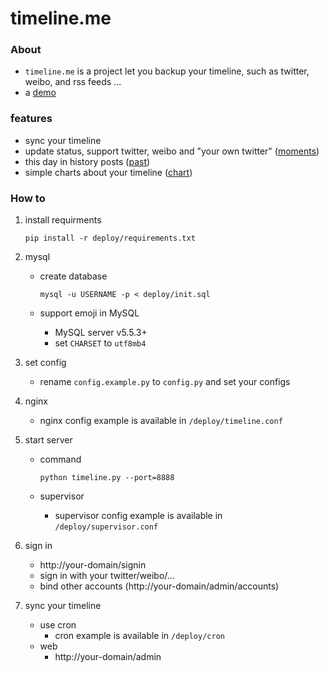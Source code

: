 timeline.me
==========================

### About
- ```timeline.me``` is a project let you backup your timeline, such as twitter, weibo, and rss feeds ...
- a [demo](http://i.caoyue.me)

### features
- sync your timeline
- update status, support twitter, weibo and "your own twitter" ([moments](http://i.caoyue.me/moments))
- this day in history posts ([past](http://i.caoyue.me/past))
- simple charts about your timeline ([chart](http://i.caoyue.me/chart))

### How to
1. install requirments

    ```shell
    pip install -r deploy/requirements.txt
    ```

2. mysql
    * create database

        ```shell
        mysql -u USERNAME -p < deploy/init.sql
        ```
    * support emoji in MySQL
        + MySQL server v5.5.3+
        + set ```CHARSET``` to ```utf8mb4```

3. set config
    * rename ```config.example.py``` to ```config.py``` and set your configs

4. nginx
    * nginx config example is available in ```/deploy/timeline.conf```

5. start server
    - command

        ```shell
        python timeline.py --port=8888
        ```
    - supervisor
        * supervisor config example is available in ```/deploy/supervisor.conf```

6. sign in
    - http://your-domain/signin
    - sign in with your twitter/weibo/...
    - bind other accounts (http://your-domain/admin/accounts)

7. sync your timeline
    - use cron
        * cron example is available in ```/deploy/cron```
    - web
        * http://your-domain/admin